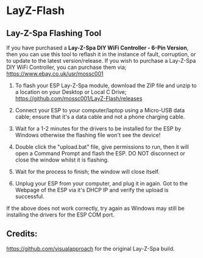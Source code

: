 # LayZ-Flash
## Lay-Z-Spa Flashing Tool

If you have purchased a **Lay-Z-Spa DIY WiFi Controller - 6-Pin Version**, then you can use this tool to reflash it in the instance of fault, corruption, or to update to the latest version/release. If you wish to purchase a Lay-Z-Spa DIY WiFi Controller, you can purchase them via; https://www.ebay.co.uk/usr/mossc001

1. To flash your ESP Lay-Z-Spa module, download the ZIP file and unzip to a location on your Desktop or Local C Drive; https://github.com/mossc001/LayZ-Flash/releases

2. Connect your ESP to your computer/laptop using a Micro-USB data cable; ensure that it's a data cable and not a phone charging cable.

3. Wait for a 1-2 minutes for the drivers to be installed for the ESP by Windows otherwise the flashing file won't see the device!

4. Double click the "upload.bat" file, give permissions to run, then it will open a Command Prompt and flash the ESP. DO NOT disconnect or close the window whilst it is flashing.

5. Wait for the process to finish; the window will close itself.

6. Unplug your ESP from your computer, and plug it in again. Got to the Webpage of the ESP via it's DHCP IP and verify the upload is successful.

If the above does not work correctly, try again as Windows may still be installing the drivers for the ESP COM port.

## Credits:
https://github.com/visualapproach for the original Lay-Z-Spa build.
